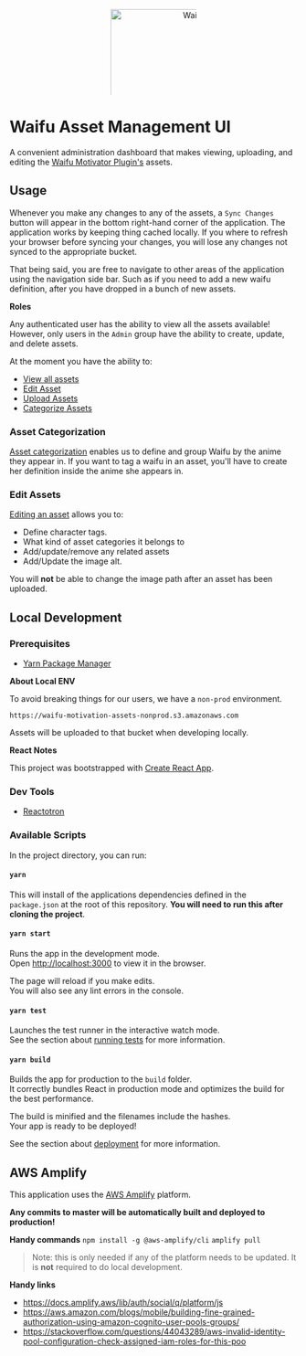 <p align="center"><img style="max-width: 150px; max-height: 150px; object-fit: contain" src="https://media1.tenor.com/images/0dae54a91ebefe6dcd0dd2250ffb4aa7/tenor.gif?itemid=16026778" height="424px" alt="Waifu Motivator Plugin Logo"></p>


# Waifu Asset Management UI

A convenient administration dashboard that makes viewing, uploading, and editing the [Waifu Motivator Plugin's](https://github.com/waifu-motivator/waifu-motivator-plugin) assets.

## Usage

Whenever you make any changes to any of the assets, a `Sync Changes` button will appear in the bottom right-hand corner of the application.
The application works by keeping thing cached locally. 
If you where to refresh your browser before syncing your changes, you will lose any changes not synced to the appropriate bucket.

That being said, you are free to navigate to other areas of the application using the navigation side bar.
Such as if you need to add a new waifu definition, after you have dropped in a bunch of new assets.

**Roles**

Any authenticated user has the ability to view all the assets available!
However, only users in the `Admin` group have the ability to create, update, and delete assets.

At the moment you have the ability to:

- [View all assets](https://waifu-management.unthrottled.io/)
- [Edit Asset](https://waifu-management.unthrottled.io/assets/view/185cb47ce6b0e5157d3bb7b66b79e35a)
- [Upload Assets](https://waifu-management.unthrottled.io/asset/upload)
- [Categorize Assets](https://waifu-management.unthrottled.io/character/definition)

### Asset Categorization

[Asset categorization](https://waifu-management.unthrottled.io/character/definition) enables us to define and group Waifu by the anime they appear in.
If you want to tag a waifu in an asset, you'll have to create her definition inside the anime she appears in.

### Edit Assets

[Editing an asset](https://waifu-management.unthrottled.io/assets/view/185cb47ce6b0e5157d3bb7b66b79e35a) allows you to:

- Define character tags.
- What kind of asset categories it belongs to
- Add/update/remove any related assets
- Add/Update the image alt.

You will **not** be able to change the image path after an asset has been uploaded.

## Local Development

### Prerequisites

- [Yarn Package Manager](https://classic.yarnpkg.com/en/docs/install/#debian-stable)

**About Local ENV**

To avoid breaking things for our users, we have a `non-prod` environment.

    https://waifu-motivation-assets-nonprod.s3.amazonaws.com

Assets will be uploaded to that bucket when developing locally.

**React Notes**

This project was bootstrapped with [Create React App](https://github.com/facebook/create-react-app).

### Dev Tools

- [Reactotron](https://github.com/infinitered/reactotron)

### Available Scripts

In the project directory, you can run:

#### `yarn`

This will install of the applications dependencies defined in the `package.json` at the root of this repository.
**You will need to run this after cloning the project**.

#### `yarn start`

Runs the app in the development mode.\
Open [http://localhost:3000](http://localhost:3000) to view it in the browser.

The page will reload if you make edits.\
You will also see any lint errors in the console.

#### `yarn test`

Launches the test runner in the interactive watch mode.\
See the section about [running tests](https://facebook.github.io/create-react-app/docs/running-tests) for more information.

#### `yarn build`

Builds the app for production to the `build` folder.\
It correctly bundles React in production mode and optimizes the build for the best performance.

The build is minified and the filenames include the hashes.\
Your app is ready to be deployed!

See the section about [deployment](https://facebook.github.io/create-react-app/docs/deployment) for more information.

## AWS Amplify 

This application uses the [AWS Amplify](https://aws.amazon.com/amplify/) platform.

**Any commits to master will be automatically built and deployed to production!**

**Handy commands**
`npm install -g @aws-amplify/cli`
`amplify pull`

> Note: this is only needed if any of the platform needs to be updated. It is **not** required to do local development.

**Handy links**

- https://docs.amplify.aws/lib/auth/social/q/platform/js
- https://aws.amazon.com/blogs/mobile/building-fine-grained-authorization-using-amazon-cognito-user-pools-groups/
- https://stackoverflow.com/questions/44043289/aws-invalid-identity-pool-configuration-check-assigned-iam-roles-for-this-poo
